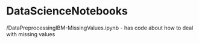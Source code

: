 # DataScienceNotebooks

/DataPreprocessingIBM-MissingValues.ipynb - has code about how to deal with missing values


